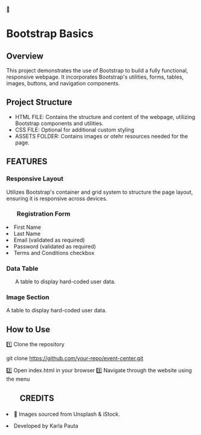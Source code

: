 🎉 <h1>Bootstrap Basics</h1>

<h2>Overview</h2>
<p>This project demonstrates the use of Bootstrap to build  a fully functional, responsive webpage. It incorporates Bootstrap's utilities, forms, tables, images, buttons, and navigation components. </p>

<h2>Project Structure</h2>
<ul>
  <li>HTML FILE: Contains the structure and content of the webpage, utilizing Bootstrap components and utilities.</li>
  <li>CSS FILE: Optional for additional custom styling</li>
  <li>ASSETS FOLDER: Contains images or otehr resources needed for the page.</li>
</ul>

<h2>FEATURES</h2>
<h3>Responsive Layout</h3>
<p>Utilizes Bootstrap's container and grid system to structure the page layout, ensuring it is responsive across devices.</p>

<h3><ul>Registration Form</ul></h3>
    <li>First Name</li>
    <li>Last Name</li>
    <li>Email (validated as required)</li>
    <li>Password (validated as required)</li>
    <li>Terms and Conditions checkbox</li>


<h3>Data Table</h3>
    <ul>A table to display hard-coded user data.</ul>

<h3>Image Section</h3>
    <p>A table to display hard-coded user data.</p>

<h2>How to Use</h2>
1️⃣ Clone the repository

git clone https://github.com/your-repo/event-center.git

2️⃣ Open index.html in your browser
3️⃣ Navigate through the website using the menu

<h2><ul>CREDITS</ul></h2>
<p><li>📸 Images sourced from Unsplash & iStock.</li></p>
<p><li>Developed by Karla Pauta</li></p>




